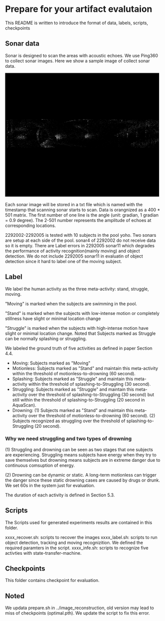 # Prepare for your artifact evalutaion
This README is written to introduce the format of data, labels, scripts, checkpoints

## Sonar data
Sonar is designed to scan the areas with acoustic echoes. We use Ping360 to collect sonar images. Here we show a sample image of collect sonar data.

![image](https://github.com/xtgg4310/AquaScan_Artifact/blob/main/image_reconstruction/AquaScan_data/figure/sample.png)

Each sonar image will be stored in a txt file which is named with the timestamp that scanning sonar starts to scan. 
Data is orangnized as a 400 * 501 matrix. The first number of one line is the angle (unit: gradian, 1 gradian = 0.9 degree). The 2-501 number represents the amplitude of echoes at corresponding locations.

2292002-2292005 is tested with 10 subjects in the pool yoho. Two sonars are setup at each side of the pool. sonar4 of 2292002 do not receive data so it is empty. There are Label errors in 2292005 sonar11 which degrades the performance of activity recognition(mainly moving) and object detection. We do not include 2292005 sonar11 in evaluatin of object detection since it hard to label one of the moving subject.

## Label
We label the human activity as the three meta-activity: stand, struggle, moving. 

"Moving" is marked when the subjects are swimming in the pool.

"Stand" is marked when the subjects with low-intense motion or completely stillness have slight or minimal location change

"Struggle" is marked when the subjects with high-intense motion have slight or minimal location change. Noted that Subjects marked as Struggle can be normally splashing or struggling.

We labeled the ground truth of five activities as defined in paper Section 4.4. 
* Moving: Subjects marked as "Moving"
* Motionless: Subjects marked as "Stand" and maintain this meta-activity within the threshold of motionless-to-drowning (60 second).
* Splashing: Subjects marked as "Struggle" and maintain this meta-activity within the threshold of splashing-to-Struggling (30 second).
* Struggling: Subjects marked as "Struggle" and maintain this meta-activity over the threshold of splashing-to-Struggling (30 second) but still within the threshold of splashing-to-Struggling (20 second in AquaScan).
* Drowning: (1) Subjects marked as "Stand" and maintain this meta-activity over the threshold of motionless-to-drowning (60 second). (2) Subjects recognized as struggling over the threshold of splashing-to-Struggling (20 second).

### Why we need struggling and two types of drowning
(1) Struggling and drowning can be seen as two stages that one subjects are experiencing. Struggling means subjects have energy when they try to save themselves but drowning means subjects are in extreme danger due to continuous comsuption of energy.

(2) Drowning can be dynamic or static. A long-term motionless can trigger the danger since these static drowning cases are caused by drugs or drunk. We set 60s in the system just for evaluation.

The duration of each activity is defined in Section 5.3. 

## Scripts
The Scripts used for generated experiments results are contained in this folder. 

xxxx_recover.sh: scripts to recover the images
xxxx_label.sh: scripts to run object detection, tracking and moving recognizition. We defined the required paramters in the script.
xxxx_infe.sh: scripts to recognize five activties with state-transfer-machine.

## Checkpoints
This folder contains checkpoint for evaluation.

## Noted
We updata prepare.sh in ../image_reconstruction, old version may lead to miss of checkpoints (optimal.pth). We update the script to fix this error.

